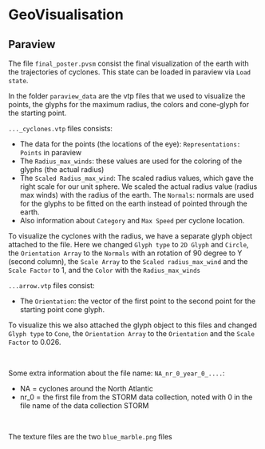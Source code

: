 # GeoVisualisation


## Paraview

The file `final_poster.pvsm` consist the final visualization of the earth with the trajectories of cyclones. This state can be loaded in paraview via  `Load state`. 

In the folder `paraview_data` are the vtp files that we used to visualize the points, the glyphs for the maximum radius, the colors and cone-glyph for the starting point.

`..._cyclones.vtp` files consists:
- The data for the points (the locations of the eye): `Representations: Points` in paraview
- The `Radius_max_winds`: these values are used for the coloring of the glyphs (the actual radius)
- The `Scaled Radius_max_wind`: The scaled radius values, which gave the right scale for our unit sphere. We scaled the actual radius value (radius max winds) with the radius of the earth.
The `Normals`: normals are used for the glyphs to be fitted on the earth instead of pointed through the earth.
- Also information about `Category` and `Max Speed` per cyclone location.

To visualize the cyclones with the radius, we have a separate glyph object attached to the file.
Here we changed `Glyph type` to `2D Glyph` and `Circle`, the `Orientation Array` to the `Normals` with an rotation of 90 degree to Y (second column), the `Scale Array` to the `Scaled radius_max_wind` and the `Scale Factor` to 1, and the `Color` with the `Radius_max_winds`


`...arrow.vtp` files consist:
- The `Orientation`: the vector of the first point to the second point for the starting point cone glyph.

To visualize this we also attached the glyph object to this files and changed `Glyph type` to `Cone`, the `Orientation Array` to the `Orientation` and the `Scale Factor` to 0.026.

<br>


Some extra information about the file name: `NA_nr_0_year_0_....`:
- NA = cyclones around the North Atlantic
- nr_0 = the first file from the STORM data collection, noted with 0 in the file name of the data collection STORM  

<br>

The texture files are the two `blue_marble.png` files